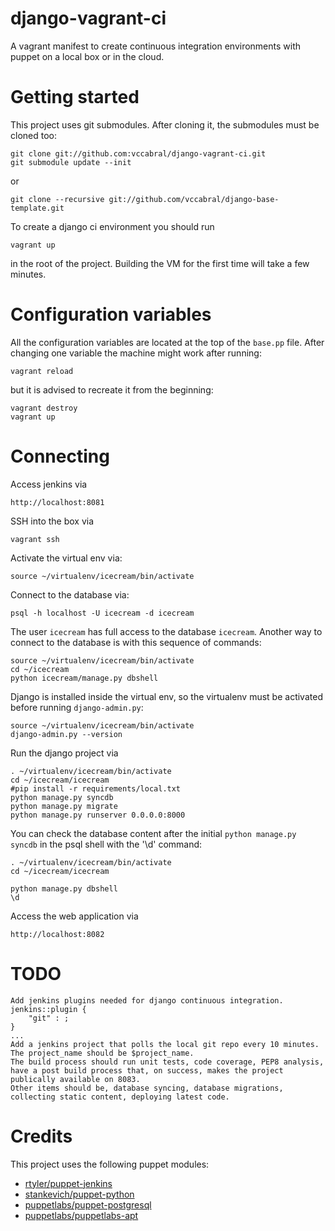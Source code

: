 django-vagrant-ci
=================

A vagrant manifest to create continuous integration environments with puppet on a local box or in the cloud.

Getting started
=====

This project uses git submodules. After cloning it, the submodules must be cloned too:

    git clone git://github.com:vccabral/django-vagrant-ci.git
    git submodule update --init

or

    git clone --recursive git://github.com/vccabral/django-base-template.git

To create a django ci environment you should run

    vagrant up

in the root of the project.
Building the VM for the first time will take a few minutes.

Configuration variables
====

All the configuration variables are located at the top of the `base.pp` file.
After changing one variable the machine might work after running:

    vagrant reload
but it is advised to recreate it from the beginning:

    vagrant destroy
    vagrant up

Connecting
====
Access jenkins via

    http://localhost:8081

SSH into the box via

    vagrant ssh

Activate the virtual env via:

    source ~/virtualenv/icecream/bin/activate

Connect to the database via:

    psql -h localhost -U icecream -d icecream
The user `icecream` has full access to the database `icecream`.
Another way to connect to the database is with this sequence of commands:

    source ~/virtualenv/icecream/bin/activate
    cd ~/icecream
    python icecream/manage.py dbshell

Django is installed inside the virtual env, so the virtualenv must be activated before running `django-admin.py`:

    source ~/virtualenv/icecream/bin/activate
    django-admin.py --version

Run the django project via

    . ~/virtualenv/icecream/bin/activate
    cd ~/icecream/icecream
    #pip install -r requirements/local.txt
    python manage.py syncdb
    python manage.py migrate
    python manage.py runserver 0.0.0.0:8000

You can check the database content after the initial `python manage.py syncdb` in the psql shell with the '\d' command:

    . ~/virtualenv/icecream/bin/activate
    cd ~/icecream/icecream

    python manage.py dbshell
    \d

Access the web application via

    http://localhost:8082


TODO
===
    Add jenkins plugins needed for django continuous integration.
    jenkins::plugin {
        "git" : ;
    }
    ...
    Add a jenkins project that polls the local git repo every 10 minutes. The project_name should be $project_name.
    The build process should run unit tests, code coverage, PEP8 analysis, have a post build process that, on success, makes the project publically available on 8083.
    Other items should be, database syncing, database migrations, collecting static content, deploying latest code.

Credits
===
This project uses the following puppet modules:

- [rtyler/puppet-jenkins](https://github.com/rtyler/puppet-jenkins)
- [stankevich/puppet-python](https://github.com/stankevich/puppet-python)
- [puppetlabs/puppet-postgresql](https://github.com/puppetlabs/puppet-postgresql)
- [puppetlabs/puppetlabs-apt](https://github.com/puppetlabs/puppetlabs-apt)

